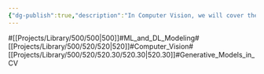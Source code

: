 ```yaml
---
{"dg-publish":true,"description":"In Computer Vision, we will cover the CV for a subtask, Generative models","permalink":"/projects/library/500/520/520-30/520-30/","dgPassFrontmatter":true,"noteIcon":"0","created":"2024-02-13T18:47:40.077+09:00","updated":"2024-04-10T20:10:37.264+09:00"}
---
```


#[[Projects/Library/500/500\|500]]#ML_and_DL_Modeling#[[Projects/Library/500/520/520\|520]]#Computer_Vision#[[Projects/Library/500/520/520.30/520.30\|520.30]]#Generative_Models_in_CV



